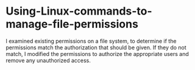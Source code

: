 # Using-Linux-commands-to-manage-file-permissions
I examined existing permissions on a file system, to determine if the permissions match the authorization that should be given. If they do not match, I modified the permissions to authorize the appropriate users and remove any unauthorized access.
